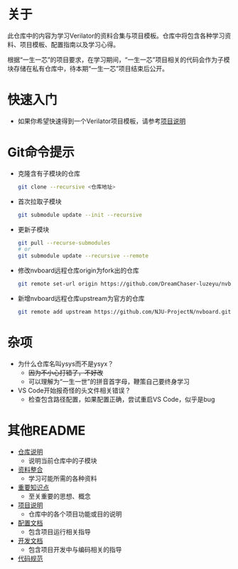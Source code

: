 # 关于
此仓库中的内容为学习Verilator的资料合集与项目模板。仓库中将包含各种学习资料、项目模板、配置指南以及学习心得。

根据“一生一芯”的项目要求，在学习期间，“一生一芯”项目相关的代码会作为子模块存储在私有仓库中，待本期“一生一芯”项目结束后公开。

# 快速入门
- 如果你希望快速得到一个Verilator项目模板，请参考[项目说明](proj_list.md)

# Git命令提示
- 克隆含有子模块的仓库
  ```bash
  git clone --recursive <仓库地址>
  ```
- 首次拉取子模块
  ```bash
  git submodule update --init --recursive
  ```
- 更新子模块
  ```bash
  git pull --recurse-submodules
  # or
  git submodule update --recursive --remote
  ```  
- 修改nvboard远程仓库origin为fork出的仓库
  ```bash
  git remote set-url origin https://github.com/DreamChaser-luzeyu/nvboard.git
  ```
- 新增nvboard远程仓库upstream为官方的仓库
  ```bash
  git remote add upstream https://github.com/NJU-ProjectN/nvboard.git
  ```
# 杂项
- 为什么仓库名叫ysys而不是ysyx？
  - ~~因为不小心打错了，不好改~~
  - 可以理解为“一生一世”的拼音首字母，鞭策自己要终身学习
- VS Code开始报奇怪的头文件相关错误？
  - 检查包含路径配置，如果配置正确，尝试重启VS Code，似乎是bug
# 其他README
- [仓库说明](repo_README.md)
  - 说明当前仓库中的子模块
- [资料整合](info_collection.md)
  - 学习可能所需的各种资料
- [重要知识点](study_bookmark.md) 
  - 至关重要的思想、概念
- [项目说明](proj_list.md)
  - 仓库中的各个项目功能或目的说明
- [配置文档](config_doc.md)
  - 包含项目运行相关指导
- [开发文档](dev_doc.md)
  - 包含项目开发中与编码相关的指导
- [代码规范](code_style.md)